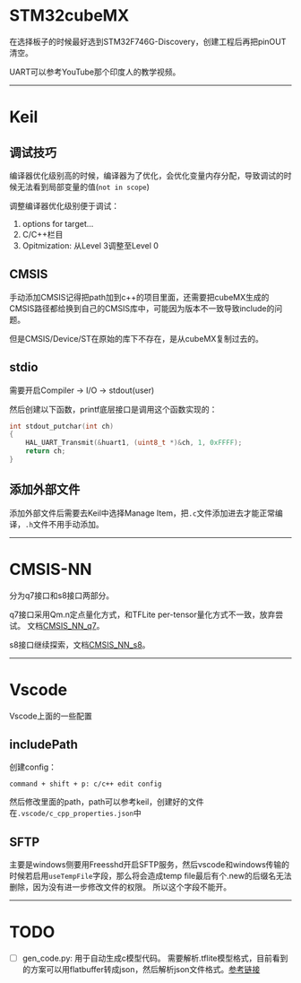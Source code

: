 # STM32cubeMX
在选择板子的时候最好选到STM32F746G-Discovery，创建工程后再把pinOUT清空。

UART可以参考YouTube那个印度人的教学视频。


------------------------------------------------------------------

# Keil

## 调试技巧
编译器优化级别高的时候，编译器为了优化，会优化变量内存分配，导致调试的时候无法看到局部变量的值(`not in scope`)

调整编译器优化级别便于调试：
1. options for target...
2. C/C++栏目
3. Opitmization: 从Level 3调整至Level 0

## CMSIS
手动添加CMSIS记得把path加到c++的项目里面，还需要把cubeMX生成的CMSIS路径都给换到自己的CMSIS库中，可能因为版本不一致导致include的问题。

但是CMSIS/Device/ST在原始的库下不存在，是从cubeMX复制过去的。

## stdio
需要开启Compiler -> I/O -> stdout(user)

然后创建以下函数，printf底层接口是调用这个函数实现的：
```c
int stdout_putchar(int ch)
{
    HAL_UART_Transmit(&huart1, (uint8_t *)&ch, 1, 0xFFFF);
    return ch;
}
```

## 添加外部文件
添加外部文件后需要去Keil中选择Manage Item，把`.c`文件添加进去才能正常编译，`.h`文件不用手动添加。



------------------------------------------------------------------

# CMSIS-NN

分为q7接口和s8接口两部分。

q7接口采用Qm.n定点量化方式，和TFLite per-tensor量化方式不一致，放弃尝试。
文档[CMSIS_NN_q7](4_cmsis_op/CMSIS_NN_q7.md)。

s8接口继续探索，文档[CMSIS_NN_s8](4_cmsis_op/CMSIS_NN_s8.md)。

------------------------------------------------------------------

# Vscode
Vscode上面的一些配置

## includePath
创建config：
```
command + shift + p: c/c++ edit config
```

然后修改里面的path，path可以参考keil，创建好的文件在`.vscode/c_cpp_properties.json`中

## SFTP
主要是windows侧要用Freesshd开启SFTP服务，然后vscode和windows传输的时候若启用`useTempFile`字段，那么将会造成temp file最后有个.new的后缀名无法删除，因为没有进一步修改文件的权限。
所以这个字段不能开。

------------------------------------------------------------------

# TODO

- [ ] gen_code.py: 用于自动生成c模型代码。
    需要解析.tflite模型格式，目前看到的方案可以用flatbuffer转成json，然后解析json文件格式。[参考链接](https://blog.csdn.net/u010580016/article/details/104035135)